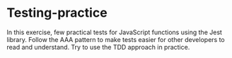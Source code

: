 # Testing-practice
In this exercise, few practical tests for JavaScript functions using the Jest library. Follow the AAA pattern to make tests easier for other developers to read and understand. Try to use the TDD approach in practice.
